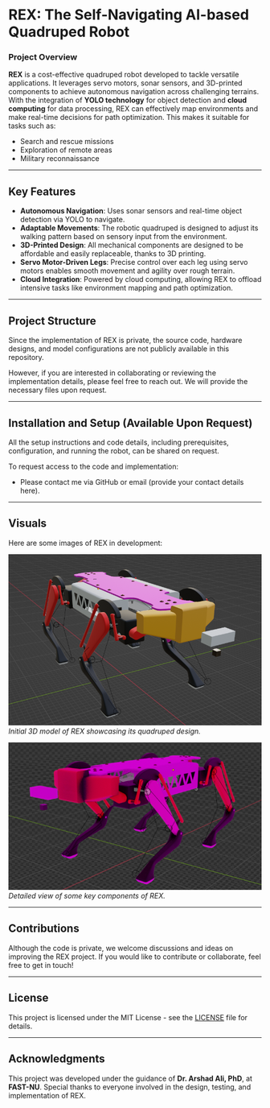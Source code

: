 # REX: The Self-Navigating AI-based Quadruped Robot

### Project Overview
**REX** is a cost-effective quadruped robot developed to tackle versatile applications. It leverages servo motors, sonar sensors, and 3D-printed components to achieve autonomous navigation across challenging terrains. With the integration of **YOLO technology** for object detection and **cloud computing** for data processing, REX can effectively map environments and make real-time decisions for path optimization. This makes it suitable for tasks such as:
- Search and rescue missions
- Exploration of remote areas
- Military reconnaissance

---

## Key Features
- **Autonomous Navigation**: Uses sonar sensors and real-time object detection via YOLO to navigate.
- **Adaptable Movements**: The robotic quadruped is designed to adjust its walking pattern based on sensory input from the environment.
- **3D-Printed Design**: All mechanical components are designed to be affordable and easily replaceable, thanks to 3D printing.
- **Servo Motor-Driven Legs**: Precise control over each leg using servo motors enables smooth movement and agility over rough terrain.
- **Cloud Integration**: Powered by cloud computing, allowing REX to offload intensive tasks like environment mapping and path optimization.

---

## Project Structure
Since the implementation of REX is private, the source code, hardware designs, and model configurations are not publicly available in this repository.

However, if you are interested in collaborating or reviewing the implementation details, please feel free to reach out. We will provide the necessary files upon request.

---

## Installation and Setup (Available Upon Request)
All the setup instructions and code details, including prerequisites, configuration, and running the robot, can be shared on request.

To request access to the code and implementation:
- Please contact me via GitHub or email (provide your contact details here).

---

## Visuals

Here are some images of REX in development:

![REX Design](images/img1.png)
*Initial 3D model of REX showcasing its quadruped design.*

![REX Parts](images/img2.png)
*Detailed view of some key components of REX.*

---

## Contributions
Although the code is private, we welcome discussions and ideas on improving the REX project. If you would like to contribute or collaborate, feel free to get in touch!

---

## License
This project is licensed under the MIT License - see the [LICENSE](LICENSE) file for details.

---

## Acknowledgments
This project was developed under the guidance of **Dr. Arshad Ali, PhD**, at **FAST-NU**. Special thanks to everyone involved in the design, testing, and implementation of REX.
